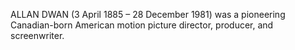ALLAN DWAN (3 April 1885 – 28 December 1981) was a pioneering Canadian-born American motion picture director, producer, and screenwriter.

